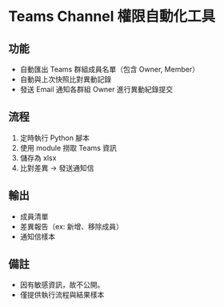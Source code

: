 # Teams Channel 權限自動化工具

## 功能
- 自動匯出 Teams 群組成員名單（包含 Owner, Member）
- 自動與上次快照比對異動記錄
- 發送 Email 通知各群組 Owner 進行異動紀錄提交

## 流程
1. 定時執行 Python 腳本
2. 使用 module 撈取 Teams 資訊
3. 儲存為 xlsx 
4. 比對差異 → 發送通知信

## 輸出
- 成員清單
- 差異報告（ex: 新增、移除成員）
- 通知信樣本

## 備註
- 因有敏感資訊，故不公開。
- 僅提供執行流程與結果樣本
